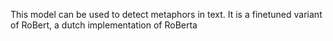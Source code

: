 This model can be used to detect metaphors in text. It is a finetuned variant of RoBert, a dutch implementation of RoBerta
